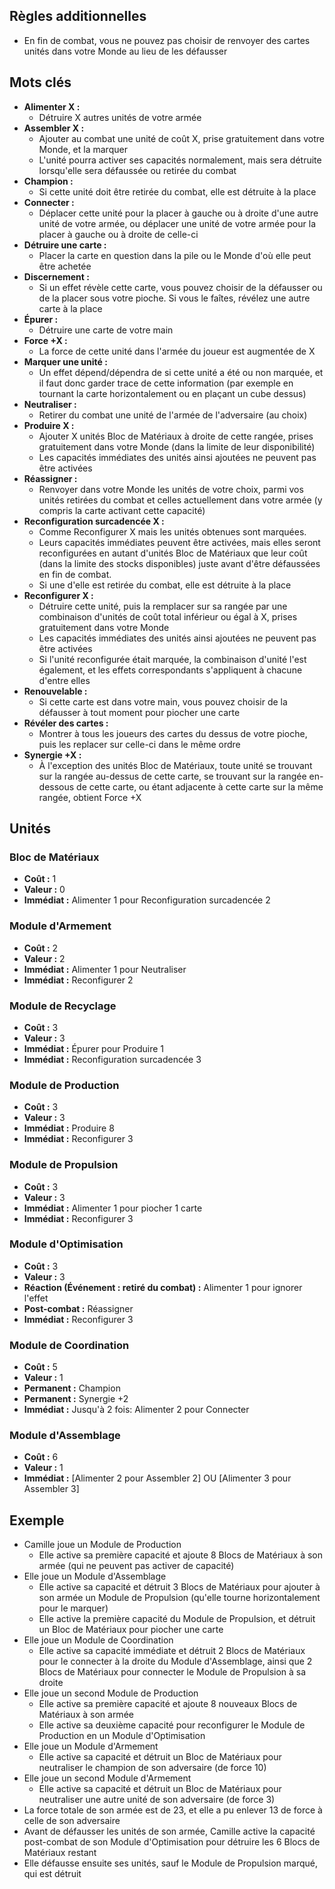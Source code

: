 
## Règles additionnelles

- En fin de combat, vous ne pouvez pas choisir de renvoyer
  des cartes unités dans votre Monde au lieu de les défausser


## Mots clés

- **Alimenter X :**
  * Détruire X autres unités de votre armée
- **Assembler X :**
  * Ajouter au combat une unité de coût X,
    prise gratuitement dans votre Monde, et la marquer
  * L'unité pourra activer ses capacités normalement,
    mais sera détruite lorsqu'elle sera défaussée ou retirée
    du combat
- **Champion :**
  * Si cette unité doit être retirée du combat,
    elle est détruite à la place
- **Connecter :**
  * Déplacer cette unité pour la placer à gauche ou à droite
    d'une autre unité de votre armée,
    ou déplacer une unité de votre armée pour la placer à gauche
    ou à droite de celle-ci
- **Détruire une carte :**
  * Placer la carte en question dans la pile ou le Monde
    d'où elle peut être achetée
- **Discernement :**
  * Si un effet révèle cette carte, vous pouvez choisir de la
    défausser ou de la placer sous votre pioche. Si vous le
    faîtes, révélez une autre carte à la place
- **Épurer :**
  * Détruire une carte de votre main
- **Force +X :**
  * La force de cette unité dans l'armée du joueur
    est augmentée de X
- **Marquer une unité :**
  * Un effet dépend/dépendra de si cette unité a été ou non
    marquée, et il faut donc garder trace de cette information
    (par exemple en tournant la carte horizontalement
    ou en plaçant un cube dessus)
- **Neutraliser :**
  * Retirer du combat une unité de l'armée de l'adversaire
    (au choix)
- **Produire X :**
  * Ajouter X unités Bloc de Matériaux à droite de cette rangée,
    prises gratuitement dans votre Monde
    (dans la limite de leur disponibilité)
  * Les capacités immédiates des unités ainsi ajoutées
    ne peuvent pas être activées
- **Réassigner :**
  * Renvoyer dans votre Monde les unités de votre choix,
    parmi vos unités retirées du combat et celles actuellement
    dans votre armée (y compris la carte activant cette capacité)
- **Reconfiguration surcadencée X :**
  * Comme Reconfigurer X mais les unités obtenues sont
    marquées.
  * Leurs capacités immédiates peuvent être activées,
    mais elles seront reconfigurées en autant d'unités
    Bloc de Matériaux que leur coût
    (dans la limite des stocks disponibles) juste avant
    d'être défaussées en fin de combat.
  * Si une d'elle est retirée du combat, elle est détruite
    à la place
- **Reconfigurer X :**
  * Détruire cette unité, puis la remplacer sur sa rangée
    par une combinaison d'unités de coût total inférieur ou égal
    à X, prises gratuitement dans votre Monde
  * Les capacités immédiates des unités ainsi ajoutées
    ne peuvent pas être activées
  * Si l'unité reconfigurée était marquée, la combinaison
    d'unité l'est également, et les effets correspondants
    s'appliquent à chacune d'entre elles
- **Renouvelable :**
  * Si cette carte est dans votre main, vous pouvez
    choisir de la défausser à tout moment pour piocher
    une carte
- **Révéler des cartes :**
  * Montrer à tous les joueurs des cartes du dessus
    de votre pioche, puis les replacer sur celle-ci
    dans le même ordre
- **Synergie +X :**
  * À l'exception des unités Bloc de Matériaux,
    toute unité se trouvant sur la rangée au-dessus de cette
    carte, se trouvant sur la rangée en-dessous de cette carte,
    ou étant adjacente à cette carte sur la même rangée,
    obtient Force +X


## Unités

### Bloc de Matériaux
- **Coût :** 1
- **Valeur :** 0
- **Immédiat :** Alimenter 1 pour Reconfiguration surcadencée 2


### Module d'Armement
- **Coût :** 2
- **Valeur :** 2
- **Immédiat :** Alimenter 1 pour Neutraliser
- **Immédiat :** Reconfigurer 2


### Module de Recyclage
- **Coût :** 3
- **Valeur :** 3
- **Immédiat :** Épurer pour Produire 1
- **Immédiat :** Reconfiguration surcadencée 3


### Module de Production
- **Coût :** 3
- **Valeur :** 3
- **Immédiat :** Produire 8
- **Immédiat :** Reconfigurer 3


### Module de Propulsion
- **Coût :** 3
- **Valeur :** 3
- **Immédiat :** Alimenter 1 pour piocher 1 carte
- **Immédiat :** Reconfigurer 3


### Module d'Optimisation
- **Coût :** 3
- **Valeur :** 3
- **Réaction (Événement : retiré du combat) :** Alimenter 1 pour ignorer l'effet
- **Post-combat :** Réassigner
- **Immédiat :** Reconfigurer 3


### Module de Coordination
- **Coût :** 5
- **Valeur :** 1
- **Permanent :** Champion
- **Permanent :** Synergie +2
- **Immédiat :** Jusqu'à 2 fois: Alimenter 2 pour Connecter


### Module d'Assemblage
- **Coût :** 6
- **Valeur :** 1
- **Immédiat :** [Alimenter 2 pour Assembler 2] OU [Alimenter 3 pour Assembler 3]

## Exemple

- Camille joue un Module de Production
  * Elle active sa première capacité et ajoute 8 Blocs
    de Matériaux à son armée (qui ne peuvent pas activer
    de capacité)
- Elle joue un Module d'Assemblage
  * Elle active sa capacité et détruit 3 Blocs de Matériaux
    pour ajouter à son armée un Module de Propulsion
    (qu'elle tourne horizontalement pour le marquer)
  * Elle active la première capacité du Module de Propulsion,
    et détruit un Bloc de Matériaux pour piocher une carte
- Elle joue un Module de Coordination
  * Elle active sa capacité immédiate et détruit 2 Blocs
    de Matériaux pour le connecter à la droite du Module
    d'Assemblage, ainsi que 2 Blocs de Matériaux pour connecter
    le Module de Propulsion à sa droite
- Elle joue un second Module de Production
  * Elle active sa première capacité et ajoute 8 nouveaux Blocs
    de Matériaux à son armée
  * Elle active sa deuxième capacité pour reconfigurer
    le Module de Production en un Module d'Optimisation
- Elle joue un Module d'Armement
  * Elle active sa capacité et détruit un Bloc de Matériaux
    pour neutraliser le champion de son adversaire (de force 10)
- Elle joue un second Module d'Armement
  * Elle active sa capacité et détruit un Bloc de Matériaux
    pour neutraliser une autre unité de son adversaire
    (de force 3)
- La force totale de son armée est de 23, et elle a pu enlever 13
  de force à celle de son adversaire
- Avant de défausser les unités de son armée,
  Camille active la capacité post-combat de son Module
  d'Optimisation pour détruire les 6 Blocs de Matériaux restant
- Elle défausse ensuite ses unités, sauf le Module de Propulsion
  marqué, qui est détruit
